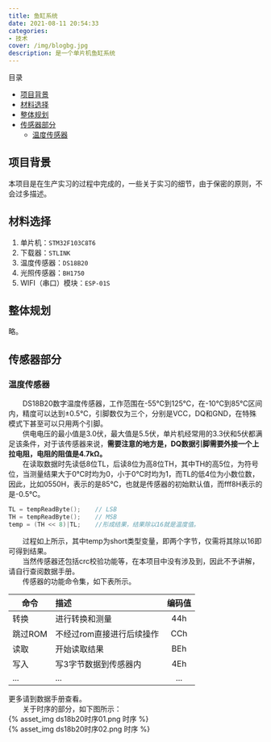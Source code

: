 ```yaml
---
title: 鱼缸系统
date: 2021-08-11 20:54:33
categories:
- 技术
cover: /img/blogbg.jpg
description: 是一个单片机鱼缸系统
---
```


目录
- [项目背景](#项目背景)
- [材料选择](#材料选择)
- [整体规划](#整体规划)
- [传感器部分](#传感器部分)
  - [温度传感器](#温度传感器)

## 项目背景

本项目是在生产实习的过程中完成的，一些关于实习的细节，由于保密的原则，不会过多描述。

## 材料选择

1. 单片机：`STM32F103C8T6`
2. 下载器：`STLINK`
3. 温度传感器：`DS18B20`
4. 光照传感器：`BH1750`
5. WIFI（串口）模块：`ESP-01S`

## 整体规划

略。

## 传感器部分
### 温度传感器
　　DS18B20数字温度传感器，工作范围在-55℃到125℃，在-10℃到85℃区间内，精度可以达到±0.5℃，引脚数仅为三个，分别是VCC，DQ和GND，在特殊模式下甚至可以只用两个引脚。  
　　供电电压的最小值是3.0伏，最大值是5.5伏，单片机经常用的3.3伏和5伏都满足该条件，对于该传感器来说，**需要注意的地方是，DQ数据引脚需要外接一个上拉电阻，电阻的阻值是4.7kΩ。**  
　　在读取数据时先读低8位TL，后读8位为高8位TH，其中TH的高5位，为符号位，当测量结果大于0℃时均为0，小于0℃时均为1，而TL的低4位为小数位数，因此，比如0550H，表示的是85℃，也就是传感器的初始默认值，而fff8H表示的是-0.5℃。
```c
TL = tempReadByte(); 	// LSB   
TH = tempReadByte(); 	// MSB  
temp = (TH << 8)|TL;    //形成结果，结果除以16就是温度值。
``` 
　　过程如上所示，其中temp为short类型变量，即两个字节，仅需将其除以16即可得到结果。  
　　当然传感器还包括crc校验功能等，在本项目中没有涉及到，因此不予讲解，请自行查阅数据手册。  
　　传感器的功能命令集，如下表所示。


|命令|描述|编码值|
|---|:--|:--:|
|转换|进行转换和测量|44h|
|跳过ROM|不经过rom直接进行后续操作|CCh|
|读取|开始读取结果|BEh|
|写入|写3字节数据到传感器内|4Eh|
|...|...|...|

更多请到数据手册查看。  
　　关于时序的部分，如下图所示：  
{% asset_img ds18b20时序01.png 时序 %}  
{% asset_img ds18b20时序02.png 时序 %}

